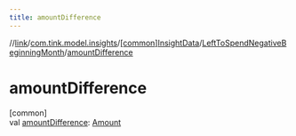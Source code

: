 ```yaml
---
title: amountDifference
---
```

//[link](../../../../index.html)/[com.tink.model.insights](../../index.html)/[[common]InsightData](../index.html)/[LeftToSpendNegativeBeginningMonth](index.html)/[amountDifference](amount-difference.html)



# amountDifference



[common]\
val [amountDifference](amount-difference.html): [Amount](../../../com.tink.model.misc/[common]-amount/index.html)




